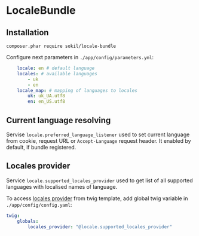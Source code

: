 # LocaleBundle

## Installation

```
composer.phar require sokil/locale-bundle
```
Configure next parameters in `./app/config/parameters.yml`:

```yaml
    locale: en # default language
    locales: # available languages
        - uk
        - en
    locale_map: # mapping of languages to locales
        uk: uk_UA.utf8
        en: en_US.utf8
```

## Current language resolving

Servise `locale.preferred_language_listener` used to set current language from cookie, request URL or `Accept-Language` request header. It enabled by default, if bundle registered.

## Locales provider

Service `locale.supported_locales_provider` used to get list of all supported languages with localised names of language.

To access [locales provider](https://github.com/sokil/LocaleBundle/blob/master/src/Provider/SupportedLocalesProvider.php) from twig template, add global twig variable in `./app/config/config.yaml`:

```yaml
twig:
    globals:
        locales_provider: "@locale.supported_locales_provider"
```
